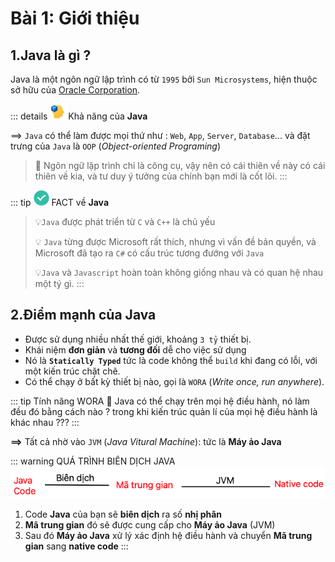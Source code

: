 # Bài 1: Giới thiệu

## 1.Java là gì ?

Java là một ngôn ngữ lập trình có từ `1995` bởi `Sun Microsystems`, hiện thuộc sở hữu của [Oracle Corporation](https://vi.wikipedia.org/wiki/Oracle_Corporation).

::: details <img src="https://raw.githubusercontent.com/Zenfection/Image/master/2021/07/29-23-25-13-icons8-visualization_skill.png" width="25"> Khả năng của <b>Java</b>

==> `Java` có thể làm được mọi thứ như : `Web`, `App`, `Server`, `Database`... và đặt trưng của `Java` là `OOP` (*Object-oriented Programing*)

> 💭 Ngôn ngữ lập trình chỉ là công cụ, vậy nên có cái thiên về này có cái thiên về kia, và tư duy ý tưởng của chính bạn mới là cốt lõi.
:::

::: tip <img src="https://raw.githubusercontent.com/Zenfection/Image/master/2021/07/29-23-24-12-icons8-checkmark.png" width="25"> FACT về <b>Java</b>

> 💡`Java` được phát triển từ `C` và `C++` là chủ yếu
> 
> 💡 `Java` từng được Microsoft rất thích, nhưng vì vấn đề bản quyền, và Microsoft đã tạo ra `C#` có cấu trúc tương đướng với `Java`
> 
> 💡`Java` và `Javascript` hoàn toàn không giống nhau và có quan hệ nhau một tý gì.
:::

## 2.Điểm mạnh của Java

- Được sử dụng nhiều nhất thế giới, khoảng `3 tỷ` thiết bị.
- Khái niệm **đơn giản** và **tương đối** dễ cho việc sử dụng
- Nó là **`Statically Typed`** tức là code không thể `build` khi đang có lỗi, với một kiến trúc chặt chẽ.
- Có thể chạy ở bất kỳ thiết bị nào, gọi là `WORA` (*Write once, run anywhere*).

::: tip Tính năng WORA 
💭 Java có thể chạy trên mọi hệ điều hành, nó làm đều đó bằng cách nào ? trong khi kiến trúc quản lí của mọi hệ điều hành là khác nhau ??? 
:::

**==>** Tất cả nhờ vào `JVM` (*Java Vitural Machine*): tức là **Máy ảo Java**

::: warning QUÁ TRÌNH BIÊN DỊCH JAVA
<br>
<img src="https://raw.githubusercontent.com/Zenfection/Image/master/2021/01/30-16-03-57-04-19-39-12-A%CC%89nh%20chu%CC%A3p%20Ma%CC%80n%20hi%CC%80nh%202020-08-04%20lu%CC%81c%2019.39.02.png">

1. Code **Java** của bạn sẽ **biên dịch** ra số **nhị phân**
2. **Mã trung gian** đó sẽ được cung cấp cho **Máy ảo Java** (JVM)
3. Sau đó **Máy ảo Java** xử lý xác định hệ điều hành và chuyển **Mã trung gian** sang **native code**
:::
